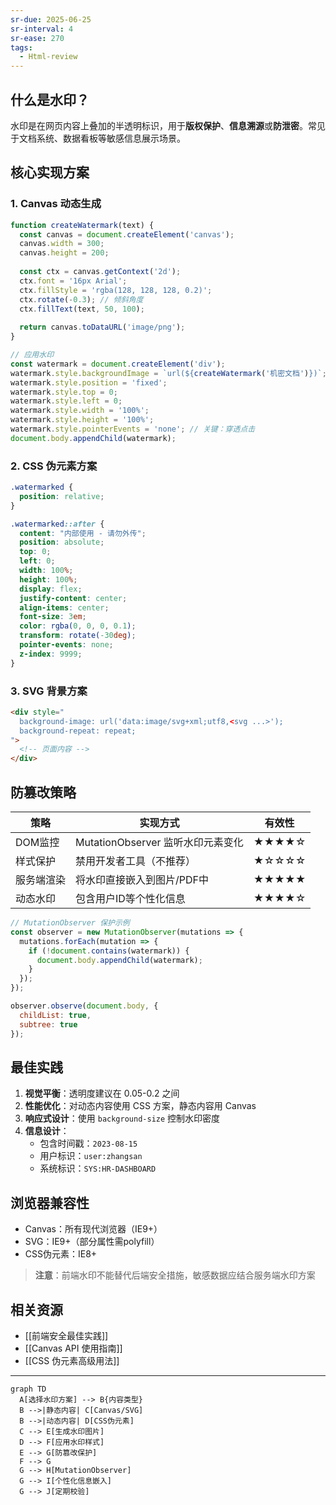 ```yaml
---
sr-due: 2025-06-25
sr-interval: 4
sr-ease: 270
tags:
  - Html-review
---
```


## 什么是水印？
水印是在网页内容上叠加的半透明标识，用于**版权保护**、**信息溯源**或**防泄密**。常见于文档系统、数据看板等敏感信息展示场景。

## 核心实现方案

### 1. Canvas 动态生成
```javascript
function createWatermark(text) {
  const canvas = document.createElement('canvas');
  canvas.width = 300;
  canvas.height = 200;
  
  const ctx = canvas.getContext('2d');
  ctx.font = '16px Arial';
  ctx.fillStyle = 'rgba(128, 128, 128, 0.2)';
  ctx.rotate(-0.3); // 倾斜角度
  ctx.fillText(text, 50, 100);
  
  return canvas.toDataURL('image/png');
}

// 应用水印
const watermark = document.createElement('div');
watermark.style.backgroundImage = `url(${createWatermark('机密文档')})`;
watermark.style.position = 'fixed';
watermark.style.top = 0;
watermark.style.left = 0;
watermark.style.width = '100%';
watermark.style.height = '100%';
watermark.style.pointerEvents = 'none'; // 关键：穿透点击
document.body.appendChild(watermark);
```

### 2. CSS 伪元素方案
```css
.watermarked {
  position: relative;
}

.watermarked::after {
  content: "内部使用 - 请勿外传";
  position: absolute;
  top: 0;
  left: 0;
  width: 100%;
  height: 100%;
  display: flex;
  justify-content: center;
  align-items: center;
  font-size: 3em;
  color: rgba(0, 0, 0, 0.1);
  transform: rotate(-30deg);
  pointer-events: none;
  z-index: 9999;
}
```

### 3. SVG 背景方案
```html
<div style="
  background-image: url('data:image/svg+xml;utf8,<svg ...>');
  background-repeat: repeat;
">
  <!-- 页面内容 -->
</div>
```

## 防篡改策略

| 策略 | 实现方式 | 有效性 |
|------|---------|--------|
| DOM监控 | MutationObserver 监听水印元素变化 | ★★★★☆ |
| 样式保护 | 禁用开发者工具（不推荐） | ★☆☆☆☆ |
| 服务端渲染 | 将水印直接嵌入到图片/PDF中 | ★★★★★ |
| 动态水印 | 包含用户ID等个性化信息 | ★★★★☆ |

```javascript
// MutationObserver 保护示例
const observer = new MutationObserver(mutations => {
  mutations.forEach(mutation => {
    if (!document.contains(watermark)) {
      document.body.appendChild(watermark);
    }
  });
});

observer.observe(document.body, {
  childList: true,
  subtree: true
});
```

## 最佳实践
1. **视觉平衡**：透明度建议在 0.05-0.2 之间
2. **性能优化**：对动态内容使用 CSS 方案，静态内容用 Canvas
3. **响应式设计**：使用 `background-size` 控制水印密度
4. **信息设计**：
   - 包含时间戳：`2023-08-15`
   - 用户标识：`user:zhangsan`
   - 系统标识：`SYS:HR-DASHBOARD`

## 浏览器兼容性
- Canvas：所有现代浏览器（IE9+）
- SVG：IE9+（部分属性需polyfill）
- CSS伪元素：IE8+

> **注意**：前端水印不能替代后端安全措施，敏感数据应结合服务端水印方案

## 相关资源
- [[前端安全最佳实践]]
- [[Canvas API 使用指南]]
- [[CSS 伪元素高级用法]]

---

```mermaid
graph TD
  A[选择水印方案] --> B{内容类型}
  B -->|静态内容| C[Canvas/SVG]
  B -->|动态内容| D[CSS伪元素]
  C --> E[生成水印图片]
  D --> F[应用水印样式]
  E --> G[防篡改保护]
  F --> G
  G --> H[MutationObserver]
  G --> I[个性化信息嵌入]
  G --> J[定期校验]
```